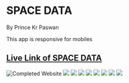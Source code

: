 # SPACE DATA

By Prince Kr Paswan

This app is responsive for mobiles 

## [Live Link of SPACE DATA](https://discord-clonep.netlify.app/)


![Completed Website](./img/F1.png)
![](./img/F2.png)
![](./img/F3.png)
![](./img/F4.png)
![](./img/F5.png)
![](./img/F6.png)
![](./img/F7.png)
![](./img/F8.png)
![](./img/F9.png)

